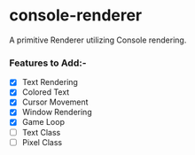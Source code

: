 # console-renderer
A primitive Renderer utilizing Console rendering.

### Features to Add:-

- [X] Text Rendering
- [X] Colored Text
- [X] Cursor Movement
- [X] Window Rendering
- [X] Game Loop
- [ ] Text Class
- [ ] Pixel Class
